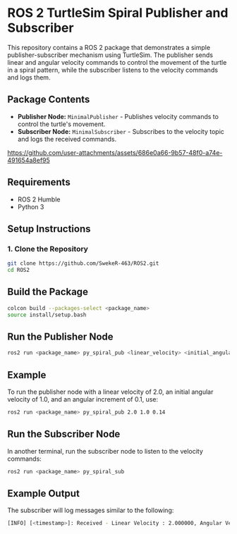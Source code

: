 # ROS 2 TurtleSim Spiral Publisher and Subscriber

This repository contains a ROS 2 package that demonstrates a simple publisher-subscriber mechanism using TurtleSim. The publisher sends linear and angular velocity commands to control the movement of the turtle in a spiral pattern, while the subscriber listens to the velocity commands and logs them.

## Package Contents

- **Publisher Node:** `MinimalPublisher` - Publishes velocity commands to control the turtle's movement.
- **Subscriber Node:** `MinimalSubscriber` - Subscribes to the velocity topic and logs the received commands.

https://github.com/user-attachments/assets/686e0a66-9b57-48f0-a74e-491654a8ef95

## Requirements

- ROS 2 Humble
- Python 3

## Setup Instructions

### 1. Clone the Repository

```bash
git clone https://github.com/SwekeR-463/ROS2.git
cd ROS2
```

## Build the Package
```bash
colcon build --packages-select <package_name>
source install/setup.bash
```
## Run the Publisher Node
```bash
ros2 run <package_name> py_spiral_pub <linear_velocity> <initial_angular_velocity> <angular_increment>
```
## Example
To run the publisher node with a linear velocity of 2.0, an initial angular velocity of 1.0, and an angular increment of 0.1, use:
```bash
ros2 run <package_name> py_spiral_pub 2.0 1.0 0.14
```
## Run the Subscriber Node
In another terminal, run the subscriber node to listen to the velocity commands:
```bash
ros2 run <package_name> py_spiral_sub
```
## Example Output
The subscriber will log messages similar to the following:
```bash
[INFO] [<timestamp>]: Received - Linear Velocity : 2.000000, Angular Velocity : 1.100000
```
